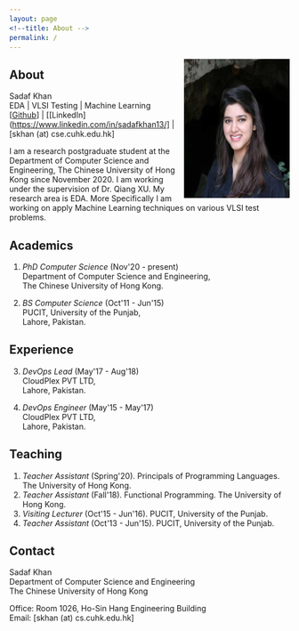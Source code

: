 ```yaml
---
layout: page
<!--title: About -->
permalink: /
---
```


<!--{% include image.html url="images/sadaf.jpg" caption="" width="50" height="50" align="right" %} -->

<img src="images/sadaf.jpg" width="190" height="250" align="right" />

## About

Sadaf Khan <br />
EDA | VLSI Testing | Machine Learning <br />
[[Github](https://github.com/KHAN-Sadaf/)] | [[LinkedIn](https://www.linkedin.com/in/sadafkhan13/] | [skhan (at) cse.cuhk.edu.hk]

I am a research postgraduate student at the Department of Computer Science and Engineering, The Chinese University of Hong Kong since November 2020. I am working under the supervision of Dr. Qiang XU.
My research area is EDA. More Specifically I am working on apply Machine Learning techniques on various VLSI test problems.

## Academics

1. *PhD Computer Science* (Nov'20 - present) <br />
   Department of Computer Science and Engineering, <br />
   The Chinese University of Hong Kong. <br />

2. *BS Computer Science* (Oct'11 - Jun'15) <br />
   PUCIT, University of the Punjab, <br />
   Lahore, Pakistan.

## Experience

3. *DevOps Lead* (May'17 - Aug'18) <br />
   CloudPlex PVT LTD, <br />
   Lahore, Pakistan.

4. *DevOps Engineer* (May'15 - May'17) <br />
   CloudPlex PVT LTD, <br />
   Lahore, Pakistan.

## Teaching

1. *Teacher Assistant* (Spring'20). Principals of Programming Languages. The University of Hong Kong.
2. *Teacher Assistant* (Fall'18). Functional Programming. The University of Hong Kong.
3. *Visiting Lecturer* (Oct'15 - Jun'16). PUCIT, University of the Punjab.
4. *Teacher Assistant* (Oct'13 - Jun'15). PUCIT, University of the Punjab.

 
## Contact

Sadaf Khan <br />
Department of Computer Science and Engineering<br />
The Chinese University of Hong Kong<br />

Office: Room 1026, Ho-Sin Hang Engineering Building<br />
Email: [skhan (at) cs.cuhk.edu.hk]
